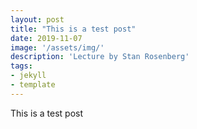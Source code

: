 ```yaml
---
layout: post
title: "This is a test post"
date: 2019-11-07
image: '/assets/img/'
description: 'Lecture by Stan Rosenberg'
tags:
- jekyll 
- template 
---
```


This is a test post
